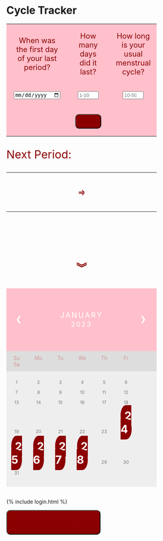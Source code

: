 <head>
<style>
* {
  box-sizing: border-box;
  }
ul {
  list-style-type: none;
  }
.none {
  display: none;
}
span {
  color: white;
  font-size: 30px;
}
button {
  padding: 10px;
  background-color: darkred;
  border-radius: 10px;
  text-align: center;
  justify-content: center;
  color: darkred;
}
input {
  color: black;
}
.tracker td {
  padding: 20px;
  width: 33.3%;
  text-align: center;
  color: darkred;
  font-size: 20px;
}
.tracker {
  background-color: pink;
}
.date td {
  padding: 20px;
  width: 250px;;
}
.month {
  padding: 60px 25px;
  width: 100%;
  background: pink;
  text-align: center;
}
.month ul {
  margin: 0;
  padding: 0;
}
.month ul li {
  color: white;
  font-size: 20px;
  text-transform: uppercase;
  letter-spacing: 3px;
}
.month .prev {
  float: left;
  padding-top: 10px;
}
.month .next {
  float: right;
  padding-top: 10px;
}
.weekdays {
  margin: 0;
  padding: 10px 0;
  background-color: #ddd;
}
.weekdays li {
  display: inline-block;
  width: 13.6%;
  color: #d19696;
  text-align: center;
}
.days {
  padding: 20px 0;
  background: #eee;
  margin: 0;
}
.days li {
  list-style-type: none;
  display: inline-block;
  width: 13.6%;
  text-align: center;
  margin-bottom: 10px;
  font-size:12px;
  color: #777;
}
.days li .active {
  padding: 10px;
  border-radius: 50%;
  background: darkred;
  color: white;
  font-weight: bold;
}
.unhealthy {
  display: inline-block;
  font-size: 20px;
  border-width: 10px;
  border-color: darkred;
  padding: 20px;
  color: darkred;
  border-radius: 10px;
}
a {
  color: black;
}
a.hover a.focus {
  background: none;
}
</style>
</head>
<body>

<h1>Cycle Tracker</h1>

<div>
  <form class="tracker">
    <table align="center">
      <tr id="q">
        <td>When was the first day of your last period?</td>
        <td>How many days did it last?</td>
        <td>How long is your usual menstrual cycle?</td>
      </tr>
      <tr id="input">
        <td><input type="date" id="lastPeriod" required></td>
        <td><input type="number" id="periodLength" step="1" min="1" max="10" placeholder="1-10" required/></td>
        <td><input type="number" id="cycleLength" step="1" min="10" max="50" placeholder="10-50" required/></td>
      </tr>
      <tr>
        <td></td>
        <td>
          <button class="track" type="button" onclick="printDate()">
            TRACK
          </button>
        </td>
      </tr>
    </table>
  </form>
</div>
<div class="date">
  <p style="font-size: 30px; color: darkred;">Next Period:</p>
  <table>
    <tr>
      <td>
        <span id="year1"></span>
        <span id="month1"></span>
        <span id="date1"></span>
      </td>
      <td>
        <p style="text-align: center; color: darkred; font-weight:bolder; font-size: 20px;">&#x2964;</p>
      </td>
      <td>
        <span id="year2"></span>
        <span id="month2"></span>
        <span id="date2"></span>
      </td>
    </tr>
  </table>
  <br>
  <span class="unhealthy" id="unhealthy"></span>
</div>
<script>
	function printDate() {
	  const x = document.getElementById("lastPeriod").value;
		var y = document.getElementById("cycleLength").value;
    const z = document.getElementById("periodLength").value;
		var resDate = new Date(x);
		resDate.setDate(resDate.getDate() + parseInt(y));
		document.getElementById("year1").innerHTML = resDate.getUTCFullYear() + " /" ;
		document.getElementById("month1").innerHTML = resDate.getUTCMonth() + 1 + " /";
    document.getElementById("date1").innerHTML = resDate.getUTCDate();
    document.getElementById("year2").innerHTML = resDate.getUTCFullYear() + " /" ;
		document.getElementById("month2").innerHTML = resDate.getUTCMonth()+1 + " /";
    document.getElementById("date2").innerHTML = resDate.getUTCDate() + parseInt(z);
    if(parseInt(z) <= 2) {
      document.getElementById("unhealthy").innerHTML = "NOTICE: Your period is abnormally short. This may be a sign of some health concerns.   <a href=\"https://www.everydayhealth.com/pms/short-periods.aspx#:~:text=A%20short%20menstrual%20period%20might,even%20a%20serious%20medical%20problem.\">Learn More</a>" ;
    } 
  }
</script>
<br>
  <h1 style="text-align: center; color: darkred;" >&#65086;</h1>
<br>

<div class="month">      
  <ul>
    <li class="prev">&#10094;</li>
    <li class="next">&#10095;</li>
    <li style="text-align: center;">
     January<br>
      <span style="font-size:18px">2023</span>
    </li>
  </ul>
</div>

<ul class="weekdays">
  <li>Su</li>
  <li>Mo</li>
  <li>Tu</li>
  <li>We</li>
  <li>Th</li>
  <li>Fr</li>
  <li>Sa</li>
</ul>

<ul class="days">  
  <li>1</li>
  <li>2</li>
  <li>3</li>
  <li>4</li>
  <li>5</li>
  <li>6</li>
  <li>7</li>
  <li>8</li>
  <li>9</li>
  <li>10</li>
  <li>11</li>
  <li>12</li>
  <li>13</li>
  <li>14</li>
  <li>15</li>
  <li>16</li>
  <li>17</li>
  <li>18</li>
  <li>19</li>
  <li>20</li>
  <li>21</li>
  <li>22</li>
  <li>23</li>
  <li><span class="active">24</span></li>
  <li><span class="active">25</span></li>
  <li><span class="active">26</span></li>
  <li><span class="active">27</span></li>
  <li><span class="active">28</span></li>
  <li>29</li>
  <li>30</li>
  <li>31</li>
</ul>
<br>

{% include login.html %}

<button action="javascript:" onclick="openForm()">
  <p style="color: darkred;">Get reminders through phone or email!</p>
</button>

</body>